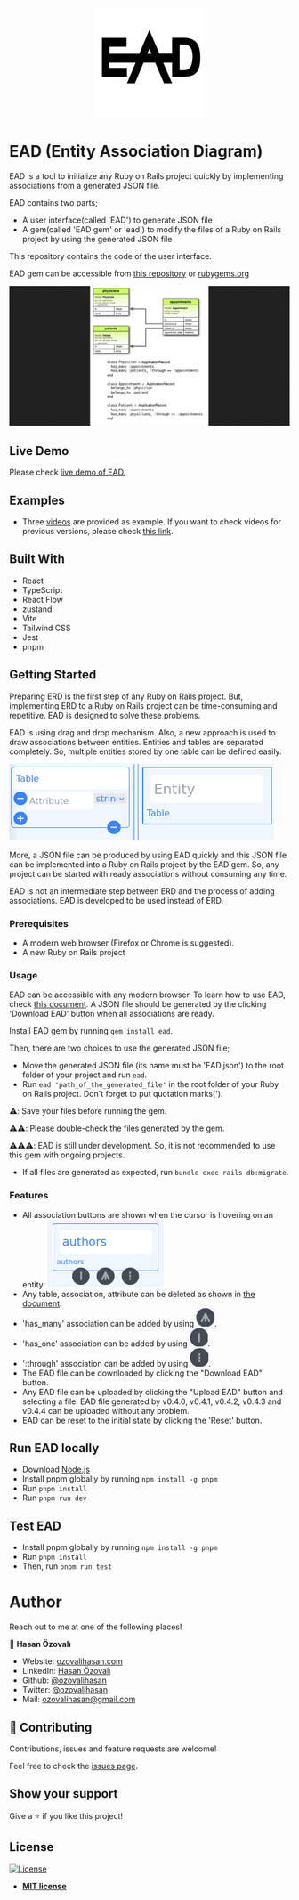 <p align="center">
  <img src="./documents/images/ead-logo.svg" alt="EAD Logo"/>
</p>

# EAD (Entity Association Diagram)

EAD is a tool to initialize any Ruby on Rails project quickly by implementing associations from a generated JSON file.

EAD contains two parts;

- A user interface(called 'EAD') to generate JSON file
- A gem(called 'EAD gem' or 'ead') to modify the files of a Ruby on Rails project by using the generated JSON file

This repository contains the code of the user interface.

EAD gem can be accessible from [this repository](https://github.com/ozovalihasan/ead-g) or [rubygems.org](https://rubygems.org/gems/ead) 

![project-gif](./documents/images/project.gif)

## Live Demo 

Please check [live demo of EAD.](https://ead.ozovalihasan.com/)

## Examples

- Three [videos](https://drive.google.com/drive/folders/1ijDYvCQVRRb6kozWTUv3zUCs2EEGSWej?usp=sharing) are provided as example. If you want to check videos for previous versions, please check [this link](https://drive.google.com/drive/folders/1PrS0zW3H-ZKMjhHDAXTN2vRz-flhLDdE?usp=sharing).

## Built With

- React
- TypeScript
- React Flow
- zustand
- Vite
- Tailwind CSS
- Jest
- pnpm

## Getting Started

Preparing ERD is the first step of any Ruby on Rails project. But, implementing ERD to a Ruby on Rails project can be time-consuming and repetitive. EAD is designed to solve these problems.

EAD is using drag and drop mechanism. Also, a new approach is used to draw associations between entities. Entities and tables are separated completely. So, multiple entities stored by one table can be defined easily.

![entity and table](./documents/images/entity-table.png)

More, a JSON file can be produced by using EAD quickly and this JSON file can be implemented into a Ruby on Rails project by the EAD gem. So, any project can be started with ready associations without consuming any time.

EAD is not an intermediate step between ERD and the process of adding associations. EAD is developed to be used instead of ERD.
### Prerequisites

- A modern web browser (Firefox or Chrome is suggested).
- A new Ruby on Rails project

### Usage

EAD can be accessible with any modern browser. To learn how to use EAD, check [this document](./documents/how-to-use.md). A JSON file should be generated by the clicking 'Download EAD' button when all associations are ready. 

Install EAD gem by running `gem install ead`.

Then, there are two choices to use the generated JSON file;
- Move the generated JSON file (its name must be 'EAD.json') to the root folder of your project and run `ead`. 
- Run `ead 'path_of_the_generated_file'` in the root folder of your Ruby on Rails project. Don't forget to put quotation marks(').

⚠️: Save your files before running the gem.

⚠️⚠️: Please double-check the files generated by the gem.

⚠️⚠️⚠️: EAD is still under development. So, it is not recommended to use this gem with ongoing projects. 


- If all files are generated as expected, run `bundle exec rails db:migrate`.
### Features

- All association buttons are shown when the cursor is hovering on an entity. 
![an entity](./documents/images/association-buttons.png)
- Any table, association, attribute can be deleted as shown in [the document](./documents/how-to-use.md#How-to-add-and-delete-tables-and-their-attributes).
- 'has_many' association can be added by using ![has_many](./documents/images/has_many.png).
- 'has_one' association can be added by using ![has_one](./documents/images/has_one.png).
- ':through' association can be added by using ![through](./documents/images/through.png).
- The EAD file can be downloaded by clicking the "Download EAD" button.
- Any EAD file can be uploaded by clicking the "Upload EAD" button and selecting a file. EAD file generated by v0.4.0, v0.4.1, v0.4.2, v0.4.3 and v0.4.4 can be uploaded without any problem.
- EAD can be reset to the initial state by clicking the 'Reset' button.

## Run EAD locally

- Download [Node.js](https://nodejs.org/en/download/)
- Install pnpm globally by running `npm install -g pnpm`
- Run `pnpm install`
- Run `pnpm run dev`

## Test EAD

- Install pnpm globally by running `npm install -g pnpm`
- Run `pnpm install`
- Then, run `pnpm run test`

# Author

Reach out to me at one of the following places!

👤 **Hasan Özovalı**

- Website: [ozovalihasan.com](https://www.ozovalihasan.com/)
- LinkedIn: [Hasan Özovalı](https://www.linkedin.com/in/hasan-ozovali/)
- Github: [@ozovalihasan](https://github.com/ozovalihasan)
- Twitter: [@ozovalihasan](https://twitter.com/ozovalihasan)
- Mail: [ozovalihasan@gmail.com](mailto:ozovalihasan@gmail.com)


## 🤝 Contributing

Contributions, issues and feature requests are welcome! 

Feel free to check the [issues page](https://github.com/ozovalihasan/ead/issues).

## Show your support

Give a ⭐️ if you like this project!

## License

[![License](http://img.shields.io/:license-mit-blue.svg?style=flat-square)](http://badges.mit-license.org)

- **[MIT license](http://opensource.org/licenses/mit-license.php)**
 